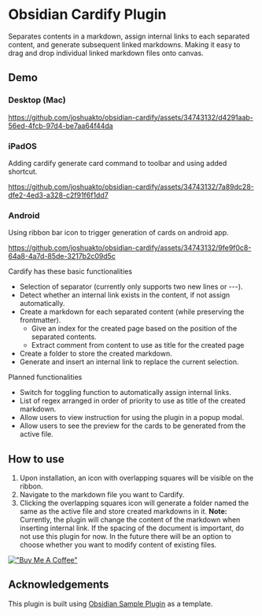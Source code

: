 # Obsidian Cardify Plugin

Separates contents in a markdown, assign internal links to each separated content, and generate subsequent linked markdowns. Making it easy to drag and drop individual linked markdown files onto canvas.

## Demo
### Desktop (Mac)
https://github.com/joshuakto/obsidian-cardify/assets/34743132/d4291aab-56ed-4fcb-97d4-be7aa64f44da

### iPadOS
Adding cardify generate card command to toolbar and using added shortcut.


https://github.com/joshuakto/obsidian-cardify/assets/34743132/7a89dc28-dfe2-4ed3-a328-c2f91f6f1dd7


### Android
Using ribbon bar icon to trigger generation of cards on android app.

https://github.com/joshuakto/obsidian-cardify/assets/34743132/9fe9f0c8-64a8-4a7d-85de-3217b2c09d5c



Cardify has these basic functionalities
- Selection of separator (currently only supports two new lines or ---).
- Detect whether an internal link exists in the content, if not assign automatically.
- Create a markdown for each separated content (while preserving the frontmatter).
	- Give an index for the created page based on the position of the separated contents.
	- Extract comment from content to use as title for the created page	
- Create a folder to store the created markdown.
- Generate and insert an internal link to replace the current selection. 

Planned functionalities
- Switch for toggling function to automatically assign internal links.
- List of regex arranged in order of priority to use as title of the created markdown.
- Allow users to view instruction for using the plugin in a popup modal.
- Allow users to see the preview for the cards to be generated from the active file.

## How to use
1. Upon installation, an icon with overlapping squares will be visible on the ribbon.
2. Navigate to the markdown file you want to Cardify.
3. Clicking the overlapping squares icon will generate a folder named the same as the active file and store created markdowns in it.
**Note:** Currently, the plugin will change the content of the markdown when inserting internal link. If the spacing of the document is important, do not use this plugin for now. In the future there will be an option to choose whether you want to modify content of existing files.

[!["Buy Me A Coffee"](https://cdn.buymeacoffee.com/buttons/v2/default-blue.png)](https://www.buymeacoffee.com/joshuakto)


## Acknowledgements
This plugin is built using [Obsidian Sample Plugin](https://github.com/obsidianmd/obsidian-sample-plugin) as a template.

<!--- 
Releasing new releases

- Update your `manifest.json` with your new version number, such as `1.0.1`, and the minimum Obsidian version required for your latest release.
- Update your `versions.json` file with `"new-plugin-version": "minimum-obsidian-version"` so older versions of Obsidian can download an older version of your plugin that's compatible.
- Create new GitHub release using your new version number as the "Tag version". Use the exact version number, don't include a prefix `v`. See here for an example: https://github.com/obsidianmd/obsidian-sample-plugin/releases
- Upload the files `manifest.json`, `main.js`, `styles.css` as binary attachments. Note: The manifest.json file must be in two places, first the root path of your repository and also in the release.
- Publish the release.

> You can simplify the version bump process by running `npm version patch`, `npm version minor` or `npm version major` after updating `minAppVersion` manually in `manifest.json`.
> The command will bump version in `manifest.json` and `package.json`, and add the entry for the new version to `versions.json`

## API Documentation

See https://github.com/obsidianmd/obsidian-api
--->
